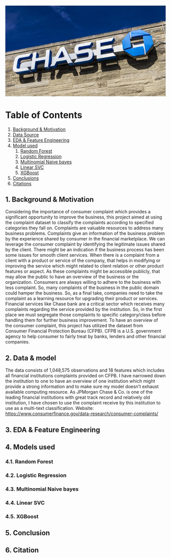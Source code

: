 ![image](https://github.com/sunil-20/Text-classification-project/blob/main/Images/chase.jpg)
# Table of Contents
1. [Background & Motivation](#background)
2. [Data Source](#data)
3. [EDA & Feature Engineering](#eda)
4. [Model used](#model)
   1. [Random Forest](#rf)
   2. [Logistic Regression](#lg)
   3. [Multinomial Naive bayes](#nb)
   4. [Linear SVC](#svc)
   5. [XGBoost](#xgb)
5. [Conclusions](#result)
6. [Citations](#ref)

## 1. Background & Motivation <a name="background"></a>
Considering the importance of consumer complaint which provides a significant opportunity to improve the business, this project aimed at using the complaint dataset to classify the complaints according to specified categories they fall on. Complaints are valuable resources to address many business problems. Complaints give an information of the business problem by the experience shared by consumer in the financial marketplace. We can leverage the consumer complaint by identifying the legitimate issues shared by the client. There might be an indication if the business process has been some issues for smooth client services.
When there is a complaint from a client with a product or service of the company, that helps in modifying or improving the service which might related to client relation or other product features or aspect. As these complaints might be accessible publicly, that may allow the public to have an overview of the business or the organization. Consumers are always willing to adhere to the business with less complaint. So, many complaints of the business in the public domain could hamper the business. So, as a final take, companies need to take the complaint as a learning resource for upgrading their product or services.
Financial services like Chase bank are a critical sector which receives many complaints regarding the service provided by the institution. So, in the first place we must segregate those complaints to specific category/class before handling them for further business improvement. To have an overview of the consumer complaint, this project has utilized the dataset from Consumer Financial Protection Bureau (CFPB). CFPB is a U.S. government agency to help consumer to fairly treat by banks, lenders and other financial companies.
## 2. Data & model <a name="data"></a>
The data consists of 1,048,575 observations and 18 features which includes all financial institutions complaints provided on CFPB. I have narrowed down the institution to one to have an overview of one institution which might provide a strong information and to make sure my model doesn’t exhaust available computing resource. As JPMorgan Chase & Co.  is one of the leading financial institutions with great track record and relatively old institution, I have chosen to use the complaint receive by this institution to use as a multi-text classification. 
Website: https://www.consumerfinance.gov/data-research/consumer-complaints/
## 3. EDA & Feature Engineering <a name="eda"></a>
## 4. Models used <a name="model"></a>
### 4.1. Random Forest<a name="rf"></a>
### 4.2. Logistic Regression <a name="lg"></a>
### 4.3. Multinomial Naive bayes<a name="nb"></a>
### 4.4. Linear SVC <a name="svc"></a>
### 4.5. XGBoost <a name="xgb"></a>

## 5. Conclusion <a name="result"></a>

## 6. Citation <a name="ref"></a>
